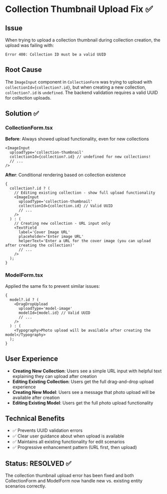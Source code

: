 # Collection Thumbnail Upload Fix ✅

## Issue

When trying to upload a collection thumbnail during collection creation, the upload was failing
with:

```
Error 400: Collection ID must be a valid UUID
```

## Root Cause

The `ImageInput` component in `CollectionForm` was trying to upload with
`collectionId={collection?.id}`, but when creating a new collection, `collection?.id` is
`undefined`. The backend validation requires a valid UUID for collection uploads.

## Solution ✅

### CollectionForm.tsx

**Before**: Always showed upload functionality, even for new collections

```tsx
<ImageInput
  uploadType='collection-thumbnail'
  collectionId={collection?.id} // undefined for new collections!
  // ...
/>
```

**After**: Conditional rendering based on collection existence

```tsx
{
  collection?.id ? (
    // Editing existing collection - show full upload functionality
    <ImageInput
      uploadType='collection-thumbnail'
      collectionId={collection.id} // Valid UUID
      // ...
    />
  ) : (
    // Creating new collection - URL input only
    <TextField
      label='Cover Image URL'
      placeholder='Enter image URL'
      helperText='Enter a URL for the cover image (you can upload after creating the collection)'
      // ...
    />
  );
}
```

### ModelForm.tsx

Applied the same fix to prevent similar issues:

```tsx
{
  model?.id ? (
    <DragDropUpload
      uploadType='model-image'
      modelId={model.id} // Valid UUID
      // ...
    />
  ) : (
    <Typography>Photo upload will be available after creating the model</Typography>
  );
}
```

## User Experience

- **Creating New Collection**: Users see a simple URL input with helpful text explaining they can
  upload after creation
- **Editing Existing Collection**: Users get the full drag-and-drop upload experience
- **Creating New Model**: Users see a message that photo upload will be available after creation
- **Editing Existing Model**: Users get the full photo upload functionality

## Technical Benefits

- ✅ Prevents UUID validation errors
- ✅ Clear user guidance about when upload is available
- ✅ Maintains all existing functionality for edit scenarios
- ✅ Progressive enhancement pattern (URL first, then upload)

## Status: RESOLVED ✅

The collection thumbnail upload error has been fixed and both CollectionForm and ModelForm now
handle new vs. existing entity scenarios correctly.
